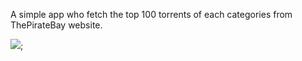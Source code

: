 A simple app who fetch the top 100 torrents of each categories from ThePirateBay website.

![](http://recordit.co/MbnMfj0ca0/gif/notify);
